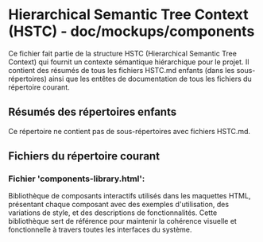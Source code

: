 # Hierarchical Semantic Tree Context (HSTC) - doc/mockups/components

Ce fichier fait partie de la structure HSTC (Hierarchical Semantic Tree Context) qui fournit un contexte sémantique hiérarchique pour le projet. Il contient des résumés de tous les fichiers HSTC.md enfants (dans les sous-répertoires) ainsi que les entêtes de documentation de tous les fichiers du répertoire courant.

## Résumés des répertoires enfants

Ce répertoire ne contient pas de sous-répertoires avec fichiers HSTC.md.

## Fichiers du répertoire courant

### Fichier 'components-library.html':
Bibliothèque de composants interactifs utilisés dans les maquettes HTML, présentant chaque composant avec des exemples d'utilisation, des variations de style, et des descriptions de fonctionnalités. Cette bibliothèque sert de référence pour maintenir la cohérence visuelle et fonctionnelle à travers toutes les interfaces du système.

